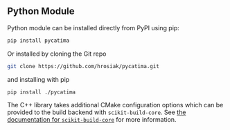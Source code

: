 Python Module
-------------
Python module can be installed directly from PyPI using pip:
```bash
pip install pycatima
```

Or installed by cloning the Git repo
```bash
git clone https://github.com/hrosiak/pycatima.git
```
and installing with pip
```bash
pip install ./pycatima
```

The C++ library takes additional CMake configuration options which can be provided to the build backend with `scikit-build-core`. See [the documentation for `scikit-build-core`](https://scikit-build-core.readthedocs.io/en/latest/readme.html#configuration) for more information.
